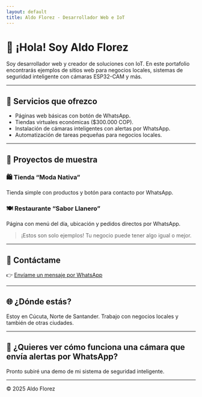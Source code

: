 ```yaml
---
layout: default
title: Aldo Florez - Desarrollador Web e IoT
---
```


# 👋 ¡Hola! Soy Aldo Florez

Soy desarrollador web y creador de soluciones con IoT. En este portafolio encontrarás ejemplos de sitios web para negocios locales, sistemas de seguridad inteligente con cámaras ESP32-CAM y más.

---

## 💼 Servicios que ofrezco

- Páginas web básicas con botón de WhatsApp.
- Tiendas virtuales económicas ($300.000 COP).
- Instalación de cámaras inteligentes con alertas por WhatsApp.
- Automatización de tareas pequeñas para negocios locales.

---

## 📌 Proyectos de muestra

### 🛍️ Tienda “Moda Nativa”
Tienda simple con productos y botón para contacto por WhatsApp.

### 🍽️ Restaurante “Sabor Llanero”
Página con menú del día, ubicación y pedidos directos por WhatsApp.

> ¡Estos son solo ejemplos! Tu negocio puede tener algo igual o mejor.

---

## 📲 Contáctame

👉 [Envíame un mensaje por WhatsApp](https://wa.me/57300XXXXXXX?text=Hola%20Aldo,%20vi%20tu%20portafolio%20y%20quiero%20una%20página%20web)

---

## 🌐 ¿Dónde estás?

Estoy en Cúcuta, Norte de Santander. Trabajo con negocios locales y también de otras ciudades.

---

## 🧠 ¿Quieres ver cómo funciona una cámara que envía alertas por WhatsApp?

Pronto subiré una demo de mi sistema de seguridad inteligente.

---

© 2025 Aldo Florez
